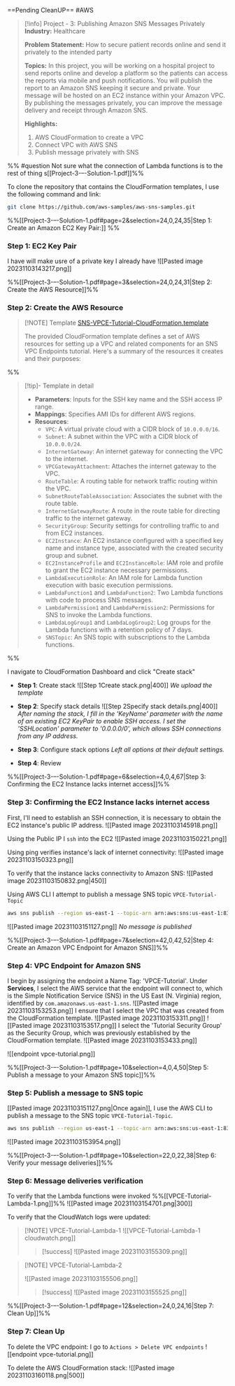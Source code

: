 ==Pending CleanUP==
#AWS

> [!info] Project - 3: Publishing Amazon SNS Messages Privately
> **Industry:** Healthcare 
> 
> **Problem Statement:** 
> How to secure patient records online and send it privately to the intended party 
> 
> **Topics:** 
> In this project, you will be working on a hospital project to send reports online and develop a platform so the patients can access the reports via mobile and push notifications. You will publish the report to an Amazon SNS keeping it secure and private. Your message will be hosted on an EC2 instance within your Amazon VPC. By publishing the messages privately, you can improve the message delivery and receipt through Amazon SNS. 
> 
> **Highlights:** 
> 1. AWS CloudFormation to create a VPC 
> 2. Connect VPC with AWS SNS 
> 3. Publish message privately with SNS


%% #question Not sure what the connection of Lambda functions is to the rest of thing s[[Project-3-–-Solution-1.pdf]]%%

To clone the repository that contains the CloudFormation templates, I use the following command and link:
```bash
git clone https://github.com/aws-samples/aws-sns-samples.git
```

%%[[Project-3-–-Solution-1.pdf#page=2&selection=24,0,24,35|Step 1: Create an Amazon EC2 Key Pair:]]
%%
### Step 1: EC2 Key Pair
I have will make usre of a private key I already have
![[Pasted image 20231103143217.png]]


%%[[Project-3-–-Solution-1.pdf#page=3&selection=24,0,24,31|Step 2: Create the AWS Resource]]%%

### Step 2: Create the AWS Resource

> [!NOTE] Template
> [SNS-VPCE-Tutorial-CloudFormation.template](https://github.com/aws-samples/aws-sns-samples/blob/master/templates/SNS-VPCE-Tutorial-CloudFormation.template)
> 
> The provided CloudFormation template defines a set of AWS resources for setting up a VPC and related components for an SNS VPC Endpoints tutorial. Here's a summary of the resources it creates and their purposes:
> 
> 

%%
> [!tip]- Template in detail
> - **Parameters**: Inputs for the SSH key name and the SSH access IP range.
> - **Mappings**: Specifies AMI IDs for different AWS regions.
> - **Resources**:
>     - `VPC`: A virtual private cloud with a CIDR block of `10.0.0.0/16`.
>     - `Subnet`: A subnet within the VPC with a CIDR block of `10.0.0.0/24`.
>     - `InternetGateway`: An internet gateway for connecting the VPC to the internet.
>     - `VPCGatewayAttachment`: Attaches the internet gateway to the VPC.
>     - `RouteTable`: A routing table for network traffic routing within the VPC.
>     - `SubnetRouteTableAssociation`: Associates the subnet with the route table.
>     - `InternetGatewayRoute`: A route in the route table for directing traffic to the internet gateway.
>     - `SecurityGroup`: Security settings for controlling traffic to and from EC2 instances.
>     - `EC2Instance`: An EC2 instance configured with a specified key name and instance type, associated with the created security group and subnet.
>     - `EC2InstanceProfile` and `EC2InstanceRole`: IAM role and profile to grant the EC2 instance necessary permissions.
>     - `LambdaExecutionRole`: An IAM role for Lambda function execution with basic execution permissions.
>     - `LambdaFunction1` and `LambdaFunction2`: Two Lambda functions with code to process SNS messages.
>     - `LambdaPermission1` and `LambdaPermission2`: Permissions for SNS to invoke the Lambda functions.
>     - `LambdaLogGroup1` and `LambdaLogGroup2`: Log groups for the Lambda functions with a retention policy of 7 days.
>     - `SNSTopic`: An SNS topic with subscriptions to the Lambda functions.

%%

I navigate to CloudFormation Dashboard and click "Create stack"

- **Step 1**: Create stack
  ![[Step 1Create stack.png|400]]
  *We upload the template*

- **Step 2**: Specify stack details
  ![[Step 2Specify stack details.png|400]]
  *After naming the stack, I fill in the 'KeyName' parameter with the name of an existing EC2 KeyPair to enable SSH access. I set the 'SSHLocation' parameter to '0.0.0.0/0', which allows SSH connections from any IP address.*

- **Step 3**: Configure stack options
  *Left all options at their default settings.*  

- **Step 4**: Review


%%[[Project-3-–-Solution-1.pdf#page=6&selection=4,0,4,67|Step 3: Confirming the EC2 Instance lacks internet access]]%%
### Step 3: Confirming the EC2 Instance lacks internet access

First, I'll need to establish an SSH connection, it is necessary to obtain the EC2 instance's public IP address.
![[Pasted image 20231103145918.png]]

Using the Public IP I `ssh` into the EC2
![[Pasted image 20231103150221.png]]

Using ping verifies instance's lack of internet connectivity:
![[Pasted image 20231103150323.png]]

To verify that the instance lacks connectivity to Amazon SNS:
![[Pasted image 20231103150832.png|450]]

Using AWS CLI I attempt to publish a message SNS topic `VPCE-Tutorial-Topic`
```bash
aws sns publish --region us-east-1 --topic-arn arn:aws:sns:us-east-1:838427752759:VPCE-Tutorial-Topic --message "Hello"
```
![[Pasted image 20231103151127.png]]
*No message is published*

%%[[Project-3-–-Solution-1.pdf#page=7&selection=42,0,42,52|Step 4: Create an Amazon VPC Endpoint for Amazon SNS]]%%
### Step 4: VPC Endpoint for Amazon SNS

I begin by assigning the endpoint a Name Tag: 'VPCE-Tutorial'. Under **Services**, I select the AWS service that the endpoint will connect to, which is the Simple Notification Service (SNS) in the US East (N. Virginia) region, identified by `com.amazonaws.us-east-1.sns`.
![[Pasted image 20231103153253.png]]
I ensure that I select the VPC that was created from the CloudFormation template.
![[Pasted image 20231103153311.png]]
![[Pasted image 20231103153517.png]]
I select the 'Tutorial Security Group' as the Security Group, which was previously established by the CloudFormation template.
![[Pasted image 20231103153433.png]]

![[endpoint vpce-tutorial.png]]


%%[[Project-3-–-Solution-1.pdf#page=10&selection=4,0,4,50|Step 5: Publish a message to your Amazon SNS topic]]%%
### Step 5: Publish a message to SNS topic

[[Pasted image 20231103151127.png|Once again]], I use the AWS CLI to publish a message to the SNS topic `VPCE-Tutorial-Topic`.
```bash
aws sns publish --region us-east-1 --topic-arn arn:aws:sns:us-east-1:838427752759:VPCE-Tutorial-Topic --message "Hello"
```
![[Pasted image 20231103153954.png]]


%%[[Project-3-–-Solution-1.pdf#page=10&selection=22,0,22,38|Step 6: Verify your message deliveries]]%%
### Step 6: Message deliveries verification

To verify that the Lambda functions were invoked
%%[[VPCE-Tutorial-Lambda-1.png]]%%
![[Pasted image 20231103154701.png|300]]

To verify that the CloudWatch logs were updated:

> [!NOTE] VPCE-Tutorial-Lambda-1
> ![[VPCE-Tutorial-Lambda-1 cloudwatch.png]]
> 
> > [!success]
> > ![[Pasted image 20231103155309.png]]
> 

> [!NOTE] VPCE-Tutorial-Lambda-2
> 
> ![[Pasted image 20231103155506.png]]
> 
> 
> > [!success]
> > ![[Pasted image 20231103155525.png]]
> 
> 

%%[[Project-3-–-Solution-1.pdf#page=12&selection=24,0,24,16|Step 7: Clean Up]]%%

### Step 7: Clean Up

To delete the VPC endpoint: 
I go to `Actions > Delete VPC endpoints`
![[endpoint vpce-tutorial.png]]


To delete the AWS CloudFormation stack:
![[Pasted image 20231103160118.png|500]]

